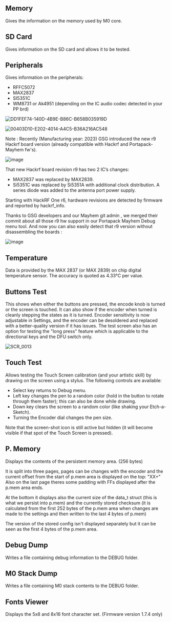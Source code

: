 ## Memory 
Gives the information on the memory used by  M0  core.
## SD Card 
Gives information on the SD card and allows it to be tested.
## Peripherals
Gives information on the peripherals:
* RFFC5072
* MAX2837
* SI5351C
* WM8731 or Ak4951 (depending on the IC audio codec detected in your PP brd)

![DD1FEF74-140D-4B9E-B86C-B658B035919D](https://github.com/eried/portapack-mayhem/assets/86470699/272500d6-413d-4fcb-9bd6-73b44caa7f1d)

![00403D10-E202-4014-A4C5-B36A216AC548](https://github.com/eried/portapack-mayhem/assets/86470699/a3d9529f-d379-46d0-b326-7cbc020a62a4)

Note : Recently (Manufacturing year: 2023) GSG introduced the new r9 Hackrf board version (already compatible with Hackrf and Portapack-Mayhem fw's).

![image](https://github.com/eried/portapack-mayhem/assets/86470699/7a1c98ce-8f88-4305-bb51-620a2e8add93)



That new Hackrf board revision r9  has two 2 IC’s changes: 
* MAX2837 was replaced by MAX2839. 
* Si5351C was replaced by Si5351A with additional clock distribution. A series diode was added to the antenna port power supply. 

Starting with HackRF One r6, hardware revisions are detected by firmware and reported by hackrf_info.

Thanks to GSG developers and our Mayhem git admin , we merged their commit about all those r9 hw support in our Portapack Mayhem Debug menu tool. And now  you can also easily detect that r9 version without disassembling  the boards :
 
![image](https://github.com/eried/portapack-mayhem/assets/86470699/49b1d3f2-d7c7-4940-8d18-c49293f2b8ab)


## Temperature 
Data is provided by the MAX 2837 (or MAX 2839)  on chip digital temperature sensor. The accuracy is quoted as 4.33°C per value.

## Buttons Test
This shows when either the buttons are pressed, the encode knob is turned or the screen is touched. It can also show if the encoder when turned is cleanly stepping the states as it is turned. Encoder sensitivity is now adjustable in Settings, and the encoder can be desoldered and replaced with a better-quality version if it has issues.  The test screen also has an option for testing the "long press" feature which is applicable to the directional keys and the DFU switch only.

![SCR_0013](https://github.com/eried/portapack-mayhem/assets/125336/1415257f-e322-428c-801d-71977603640e)

## Touch Test
Allows testing the Touch Screen calibration (and your artistic skill) by drawing on the screen using a stylus. The following controls are available:
* Select key returns to Debug menu.
* Left key changes the pen to a random color (hold in the button to rotate through them faster); this can also be done while drawing.
* Down key clears the screen to a random color (like shaking your Etch-a-Sketch).
* Turning the Encoder dial changes the pen size.

Note that the screen-shot icon is still active but hidden (it will become visible if that spot of the Touch Screen is pressed).

## P. Memory
Displays the contents of the persistent memory area. (256 bytes)

It is split into three pages, pages can be changes with the encoder and the current offset from the start of p.mem area is displayed on the top: "XX+" Also on the last page theres some padding with FFs displayed after the p.mem area ends.

At the bottom it displays also the current size of the data_t struct (this is what we persist into p.mem) and the currently stored checksum (it is calculated from the first 252 bytes of the p.mem area when changes are made to the settings and then written to the last 4 bytes of p.mem)

The version of the stored config isn't displayed separately but it can be seen as the first 4 bytes of the p.mem area.

## Debug Dump
Writes a file containing debug information to the DEBUG folder.

## M0 Stack Dump
Writes a file containing M0 stack contents to the DEBUG folder.

## Fonts Viewer
Displays the 5x8 and 8x16 font character set.  (Firmware version 1.7.4 only)
